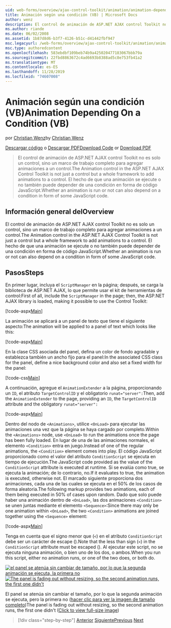 ```yaml
---
uid: web-forms/overview/ajax-control-toolkit/animation/animation-depending-on-a-condition-vb
title: Animación según una condición (VB) | Microsoft Docs
author: wenz
description: El control de animación de ASP.NET AJAX control Toolkit no es solo un control, sino un marco de trabajo completo para agregar animaciones a un control. Si una animación es...
ms.author: riande
ms.date: 06/02/2008
ms.assetid: 1b87d8d6-b3f7-4126-b51c-d41442fbf947
msc.legacyurl: /web-forms/overview/ajax-control-toolkit/animation/animation-depending-on-a-condition-vb
msc.type: authoredcontent
ms.openlocfilehash: 583ebdbf109beb74b9a425020477183067bbb79a
ms.sourcegitcommit: 22fbd8863672c4ad6693b8388ad5c8e753fb41a2
ms.translationtype: MT
ms.contentlocale: es-ES
ms.lasthandoff: 11/28/2019
ms.locfileid: "74607008"
---
```

# <a name="animation-depending-on-a-condition-vb"></a><span data-ttu-id="185bd-104">Animación según una condición (VB)</span><span class="sxs-lookup"><span data-stu-id="185bd-104">Animation Depending On a Condition (VB)</span></span>

<span data-ttu-id="185bd-105">por [Christian Wenz](https://github.com/wenz)</span><span class="sxs-lookup"><span data-stu-id="185bd-105">by [Christian Wenz](https://github.com/wenz)</span></span>

<span data-ttu-id="185bd-106">[Descargar código](https://download.microsoft.com/download/f/9/a/f9a26acd-8df4-4484-8a18-199e4598f411/Animation4.vb.zip) o [Descargar PDF](https://download.microsoft.com/download/6/7/1/6718d452-ff89-4d3f-a90e-c74ec2d636a3/animation4VB.pdf)</span><span class="sxs-lookup"><span data-stu-id="185bd-106">[Download Code](https://download.microsoft.com/download/f/9/a/f9a26acd-8df4-4484-8a18-199e4598f411/Animation4.vb.zip) or [Download PDF](https://download.microsoft.com/download/6/7/1/6718d452-ff89-4d3f-a90e-c74ec2d636a3/animation4VB.pdf)</span></span>

> <span data-ttu-id="185bd-107">El control de animación de ASP.NET AJAX control Toolkit no es solo un control, sino un marco de trabajo completo para agregar animaciones a un control.</span><span class="sxs-lookup"><span data-stu-id="185bd-107">The Animation control in the ASP.NET AJAX Control Toolkit is not just a control but a whole framework to add animations to a control.</span></span> <span data-ttu-id="185bd-108">El hecho de que una animación se ejecute o no también puede depender de una condición en forma de código JavaScript.</span><span class="sxs-lookup"><span data-stu-id="185bd-108">Whether an animation is run or not can also depend on a condition in form of some JavaScript code.</span></span>

## <a name="overview"></a><span data-ttu-id="185bd-109">Información general del</span><span class="sxs-lookup"><span data-stu-id="185bd-109">Overview</span></span>

<span data-ttu-id="185bd-110">El control de animación de ASP.NET AJAX control Toolkit no es solo un control, sino un marco de trabajo completo para agregar animaciones a un control.</span><span class="sxs-lookup"><span data-stu-id="185bd-110">The Animation control in the ASP.NET AJAX Control Toolkit is not just a control but a whole framework to add animations to a control.</span></span> <span data-ttu-id="185bd-111">El hecho de que una animación se ejecute o no también puede depender de una condición en forma de código JavaScript.</span><span class="sxs-lookup"><span data-stu-id="185bd-111">Whether an animation is run or not can also depend on a condition in form of some JavaScript code.</span></span>

## <a name="steps"></a><span data-ttu-id="185bd-112">Pasos</span><span class="sxs-lookup"><span data-stu-id="185bd-112">Steps</span></span>

<span data-ttu-id="185bd-113">En primer lugar, incluya el `ScriptManager` en la página; después, se carga la biblioteca de ASP.NET AJAX, lo que permite usar el kit de herramientas de control:</span><span class="sxs-lookup"><span data-stu-id="185bd-113">First of all, include the `ScriptManager` in the page; then, the ASP.NET AJAX library is loaded, making it possible to use the Control Toolkit:</span></span>

[!code-aspx[Main](animation-depending-on-a-condition-vb/samples/sample1.aspx)]

<span data-ttu-id="185bd-114">La animación se aplicará a un panel de texto que tiene el siguiente aspecto:</span><span class="sxs-lookup"><span data-stu-id="185bd-114">The animation will be applied to a panel of text which looks like this:</span></span>

[!code-aspx[Main](animation-depending-on-a-condition-vb/samples/sample2.aspx)]

<span data-ttu-id="185bd-115">En la clase CSS asociada del panel, defina un color de fondo agradable y establezca también un ancho fijo para el panel:</span><span class="sxs-lookup"><span data-stu-id="185bd-115">In the associated CSS class for the panel, define a nice background color and also set a fixed width for the panel:</span></span>

[!code-css[Main](animation-depending-on-a-condition-vb/samples/sample3.css)]

<span data-ttu-id="185bd-116">A continuación, agregue el `AnimationExtender` a la página, proporcionando un `ID`, el atributo `TargetControlID` y el obligatorio `runat="server":`</span><span class="sxs-lookup"><span data-stu-id="185bd-116">Then, add the `AnimationExtender` to the page, providing an `ID`, the `TargetControlID` attribute and the obligatory `runat="server":`</span></span>

[!code-aspx[Main](animation-depending-on-a-condition-vb/samples/sample4.aspx)]

<span data-ttu-id="185bd-117">Dentro del nodo de `<Animations>`, utilice `<OnLoad>` para ejecutar las animaciones una vez que la página se haya cargado por completo.</span><span class="sxs-lookup"><span data-stu-id="185bd-117">Within the `<Animations>` node, use `<OnLoad>` to run the animations once the page has been fully loaded.</span></span> <span data-ttu-id="185bd-118">En lugar de una de las animaciones normales, el elemento `<Condition>` entra en juego.</span><span class="sxs-lookup"><span data-stu-id="185bd-118">Instead of one of the regular animations, the `<Condition>` element comes into play.</span></span> <span data-ttu-id="185bd-119">El código JavaScript proporcionado como el valor del atributo `ConditionScript` se ejecuta en tiempo de ejecución.</span><span class="sxs-lookup"><span data-stu-id="185bd-119">The JavaScript code provided as the value of the `ConditionScript` attribute is executed at runtime.</span></span> <span data-ttu-id="185bd-120">Si se evalúa como true, se ejecuta la animación; de lo contrario, no.</span><span class="sxs-lookup"><span data-stu-id="185bd-120">If it evaluates to true, the animation is executed, otherwise not.</span></span> <span data-ttu-id="185bd-121">El marcado siguiente proporciona dos animaciones, cada una de las cuales se ejecuta en el 50% de los casos de forma aleatoria.</span><span class="sxs-lookup"><span data-stu-id="185bd-121">The following markup provides two animations, each of them being executed in 50% of cases upon random.</span></span> <span data-ttu-id="185bd-122">Dado que solo puede haber una animación dentro de `<OnLoad>`, las dos animaciones `<Condition>` se unen juntas mediante el elemento `<Sequence>`:</span><span class="sxs-lookup"><span data-stu-id="185bd-122">Since there may only be one animation within `<OnLoad>`, the two `<Condition>` animations are joined together using the `<Sequence>` element:</span></span>

[!code-aspx[Main](animation-depending-on-a-condition-vb/samples/sample5.aspx)]

<span data-ttu-id="185bd-123">Tenga en cuenta que el signo menor que (`<`) en el atributo `ConditionScript` debe ser un carácter de escape ().</span><span class="sxs-lookup"><span data-stu-id="185bd-123">Note that the less than sign (`<`) in the `ConditionScript` attribute must be escaped ().</span></span> <span data-ttu-id="185bd-124">Al ejecutar este script, no se ejecuta ninguna animación, o bien uno de los dos, o ambos.</span><span class="sxs-lookup"><span data-stu-id="185bd-124">When you run this script, either no animation runs, or one of the two does, or both do.</span></span>

<span data-ttu-id="185bd-125">[![el panel se atenúa sin cambiar de tamaño, por lo que la segunda animación se ejecuta, la primera no](animation-depending-on-a-condition-vb/_static/image2.png)](animation-depending-on-a-condition-vb/_static/image1.png)</span><span class="sxs-lookup"><span data-stu-id="185bd-125">[![The panel is fading out without resizing, so the second animation runs, the first one didn't](animation-depending-on-a-condition-vb/_static/image2.png)](animation-depending-on-a-condition-vb/_static/image1.png)</span></span>

<span data-ttu-id="185bd-126">El panel se atenúa sin cambiar el tamaño, por lo que la segunda animación se ejecuta, pero la primera no ([hacer clic para ver la imagen de tamaño completo](animation-depending-on-a-condition-vb/_static/image3.png))</span><span class="sxs-lookup"><span data-stu-id="185bd-126">The panel is fading out without resizing, so the second animation runs, the first one didn't ([Click to view full-size image](animation-depending-on-a-condition-vb/_static/image3.png))</span></span>

> [!div class="step-by-step"]
> <span data-ttu-id="185bd-127">[Anterior](executing-several-animations-after-each-other-vb.md)
> [Siguiente](picking-one-animation-out-of-a-list-vb.md)</span><span class="sxs-lookup"><span data-stu-id="185bd-127">[Previous](executing-several-animations-after-each-other-vb.md)
[Next](picking-one-animation-out-of-a-list-vb.md)</span></span>
